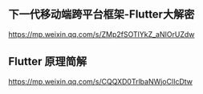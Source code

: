 

## 下一代移动端跨平台框架-Flutter大解密

https://mp.weixin.qq.com/s/ZMp2fSOTlYkZ_aNIOrUZdw

## Flutter 原理简解

https://mp.weixin.qq.com/s/CQQXD0TrlbaNWjoClIcDtw

